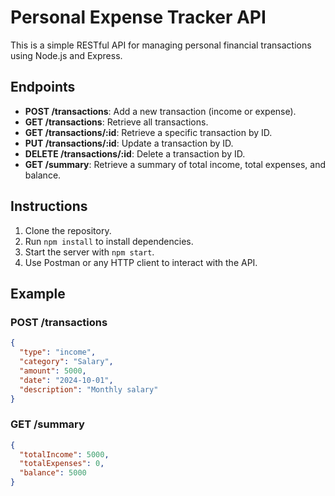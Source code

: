 # Personal Expense Tracker API

This is a simple RESTful API for managing personal financial transactions using Node.js and Express.

## Endpoints

- **POST /transactions**: Add a new transaction (income or expense).
- **GET /transactions**: Retrieve all transactions.
- **GET /transactions/:id**: Retrieve a specific transaction by ID.
- **PUT /transactions/:id**: Update a transaction by ID.
- **DELETE /transactions/:id**: Delete a transaction by ID.
- **GET /summary**: Retrieve a summary of total income, total expenses, and balance.

## Instructions

1. Clone the repository.
2. Run `npm install` to install dependencies.
3. Start the server with `npm start`.
4. Use Postman or any HTTP client to interact with the API.

## Example

### POST /transactions

```json
{
  "type": "income",
  "category": "Salary",
  "amount": 5000,
  "date": "2024-10-01",
  "description": "Monthly salary"
}
```

### GET /summary

```json
{
  "totalIncome": 5000,
  "totalExpenses": 0,
  "balance": 5000
}
```
